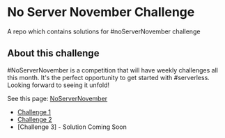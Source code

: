 # No Server November Challenge

A repo which contains solutions for #noServerNovember challenge

## About this challenge

#NoServerNovember is a competition that will have weekly challenges all this month. It's the perfect opportunity to get started with #serverless. Looking forward to seeing it unfold!

See this page: [NoServerNovember](https://serverless.com/blog/no-server-november-challenge/)

- [Challenge 1](https://github.com/vaibhavsingh97/serverless-enigma/tree/master/serverless-ipsum-generator)
- [Challenge 2](https://github.com/vaibhavsingh97/serverless-enigma/tree/master/daddy-joke-telegram-bot)
- [Challenge 3] - Solution Coming Soon
